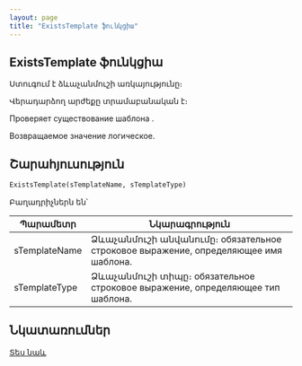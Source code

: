 ```yaml
---
layout: page
title: "ExistsTemplate ֆունկցիա"
---
```

    
## ExistsTemplate ֆունկցիա


Ստուգում է ձևաչանմուշի առկայությունը։ 

Վերադարձող արժեքը տրամաբանական է։

Проверяет существование шаблона .

Возвращаемое значение логическое.

    

## Շարահյուսություն

```vb
ExistsTemplate(sTemplateName, sTemplateType)
```

Բաղադրիչներն են՝

| Պարամետր | Նկարագրություն |
|--|--|
| sTemplateName | Ձևաչանմուշի անվանումը։ обязательное строковое выражение, определяющее имя шаблона. |
| sTemplateType | Ձևաչանմուշի տիպը։ обязательное строковое выражение, определяющее тип шаблона. |


## Նկատառումներ

[Տես նաև](../../functions.html)
